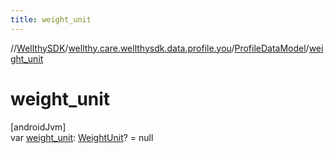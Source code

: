 ```yaml
---
title: weight_unit
---
```

//[WellthySDK](../../../index.html)/[wellthy.care.wellthysdk.data.profile.you](../index.html)/[ProfileDataModel](index.html)/[weight_unit](weight_unit.html)



# weight_unit



[androidJvm]\
var [weight_unit](weight_unit.html): [WeightUnit](../../wellthy.care.wellthysdk.data.diary/-weight-unit/index.html)? = null




